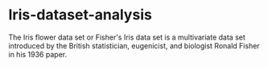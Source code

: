 # Iris-dataset-analysis
The Iris flower data set or Fisher's Iris data set is a multivariate data set introduced by the British statistician, eugenicist, and biologist Ronald Fisher in his 1936 paper.
